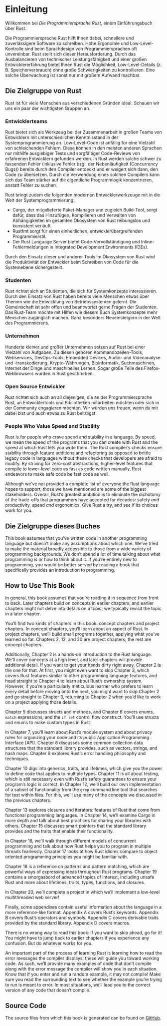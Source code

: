 # Einleitung

Willkommen bei *Die Programmiersprache Rust*, einem Einführungsbuch über Rust.

Die Programmiersprache Rust hilft Ihnen dabei, schnellere und zuverlässigere Software zu schreiben. Hohe Ergonomie und Low-Level-Kontrolle sind beim Sprachdesign von Programmiersprachen oft unvereinbar. Rust stellt sich dieser Herausforderung. Durch das Ausbalancieren von technischer Leistungsfähigkeit und einer großen Entwicklererfahrung bietet Ihnen Rust die Möglichkeit, Low-Level-Details (z. B. Speicherverbrauch) ohne große Schwierigkeiten zu kontrollieren. Eine solche Überwachung ist sonst nur mit großem Aufwand machbar.

## Die Zielgruppe von Rust

Rust ist für viele Menschen aus verschiedenen Gründen ideal. Schauen wir uns ein paar der wichtigsten Gruppen an.

### Entwicklerteams

Rust bietet sich als Werkzeug bei der Zusammenarbeit in großen Teams von Entwicklern mit unterschiedlichen Kenntnisstand in der Systemprogrammierung an. Low-Level-Code ist anfällig für eine Vielzahl von schleichenden Fehlern. Diese können in den meisten anderen Sprachen nur mithilfe ausgiebiger Tests und sorgfältiger Code-Reviews von erfahrenen Entwicklern gefunden werden. In Rust werden solche schwer zu fassenden Fehler (inklusive Fehler bzgl. der Nebenläufigkeit (Concurrency Bugs)) bereits durch den Compiler entdeckt und er weigert sich dann, den Code zu übersetzen. Durch die Verwendung eines solchen Compilers kann sich das Team stärker auf die eigentliche Programmlogik konzentrieren, anstatt Fehler zu suchen.

Rust bringt zudem die folgenden modernen Entwicklerwerkzeuge mit in die Welt der Systemprogrammierung:

* Cargo, der mitgelieferte Paket-Manager und zugleich Build-Tool,
  sorgt dafür, dass das Hinzufügen, Kompilieren und Verwalten von
  Abhängigkeiten im gesamten Ökosystem von Rust reibungslos und
  konsistent verläuft.
* Rustfmt sorgt für einen einheitlichen, entwicklerübergreifenden Programmierstil.
* Der Rust Language Server bietet Code-Vervollständigung und Inline-Fehlermeldungen
  in Integrated Development Environments (IDEs).

Durch den Einsatz dieser und anderer Tools im Ökosystem von Rust wird die
Produktivität der Entwickler beim Schreiben von Code für die Systemebene
sichergestellt.

### Studenten

Rust richtet sich an Studenten, die sich für Systemkonzepte interessieren.
Durch den Einsatz von Rust haben bereits viele Menschen etwas über Themen
wie die Entwicklung von Betriebssystemen gelernt. Die Gemeinschaft ist sehr
offen und beantwortet gerne Fragen der Studenten. Das Rust-Team möchte mit
Hilfen wie diesem Buch Systemkonzepte mehr Menschen zugänglich machen.
Ganz besonders Neueinsteigern in der Welt des Programmierens.

### Unternehmen

Hunderte kleiner und großer Unternehmen setzen auf Rust bei einer Vielzahl
von Aufgaben. Zu diesen gehören Kommandozeilen-Tools, Webservices, DevOps-Tools,
Embedded Devices, Audio- und Videoanalyse und -transkodierung, Krypto-Währungen,
Bioinformatik, Suchmaschinen, Internet der Dinge und maschinelles Lernen. Sogar
große Teile des Firefox-Webbrowsers wurden in Rust geschrieben.

### Open Source Entwickler

Rust richtet sich auch an all diejenigen, die an der Programmiersprache Rust,
an Entwicklertools und Bibliotheken mitarbeiten möchten oder sich in der
Community engagieren möchten. Wir würden uns freuen, wenn du mit dabei bist
und auch etwas zu Rust beiträgst.

### People Who Value Speed and Stability

Rust is for people who crave speed and stability in a language. By speed, we
mean the speed of the programs that you can create with Rust and the speed at
which Rust lets you write them. The Rust compiler’s checks ensure stability
through feature additions and refactoring as opposed to brittle legacy code in
languages without these checks that developers are afraid to modify. By
striving for zero-cost abstractions, higher-level features that compile to
lower-level code as fast as code written manually, Rust endeavors to make safe
code be fast code as well.

Although we’ve not provided a complete list of everyone the Rust language hopes
to support, those we have mentioned are some of the biggest stakeholders.
Overall, Rust’s greatest ambition is to eliminate the dichotomy of the
trade-offs that programmers have accepted for decades: safety *and*
productivity, speed *and* ergonomics. Give Rust a try, and see if its choices
work for you.

## Die Zielgruppe dieses Buches

This book assumes that you’ve written code in another programming language but
doesn’t make any assumptions about which one. We’ve tried to make the material
broadly accessible to those from a wide variety of programming backgrounds. We
don’t spend a lot of time talking about what programming *is* or how to think
about it. If you’re entirely new to programming, you would be better served by
reading a book that specifically provides an introduction to programming.

## How to Use This Book

In general, this book assumes that you’re reading it in sequence from front to
back. Later chapters build on concepts in earlier chapters, and earlier
chapters might not delve into details on a topic; we typically revisit the
topic in a later chapter.

You’ll find two kinds of chapters in this book: concept chapters and project
chapters. In concept chapters, you’ll learn about an aspect of Rust. In project
chapters, we’ll build small programs together, applying what you’ve learned so
far. Chapters 2, 12, and 20 are project chapters; the rest are concept chapters.

Additionally, Chapter 2 is a hands-on introduction to the Rust language. We’ll
cover concepts at a high level, and later chapters will provide additional
detail. If you want to get your hands dirty right away, Chapter 2 is the one
for that. At first, you might even want to skip Chapter 3, which covers Rust
features similar to other programming language features, and head straight to
Chapter 4 to learn about Rust’s ownership system. However, if you’re a
particularly meticulous learner who prefers to learn every detail before moving
onto the next, you might want to skip Chapter 2 and go straight to Chapter 3,
returning to Chapter 2 when you’d like to work on a project applying those
details.

Chapter 5 discusses structs and methods, and Chapter 6 covers enums, `match`
expressions, and the `if let` control flow construct. You’ll use structs and
enums to make custom types in Rust.

In Chapter 7, you’ll learn about Rust’s module system and about privacy rules
for organizing your code and its public Application Programming Interface
(API). Chapter 8 discusses some common collection data structures that the
standard library provides, such as vectors, strings, and hash maps. Chapter 9
explores Rust’s error handling philosophy and techniques.

Chapter 10 digs into generics, traits, and lifetimes, which give you the power
to define code that applies to multiple types. Chapter 11 is all about testing,
which is still necessary even with Rust’s safety guarantees to ensure your
program’s logic is correct. In Chapter 12, we’ll build our own implementation
of a subset of functionality from the `grep` command line tool that searches
for text within files. For this, we’ll use many of the concepts we discussed in
the previous chapters.

Chapter 13 explores closures and iterators: features of Rust that come from
functional programming languages. In Chapter 14, we’ll examine Cargo in more
depth and talk about best practices for sharing your libraries with others.
Chapter 15 discusses smart pointers that the standard library provides and the
traits that enable their functionality.

In Chapter 16, we’ll walk through different models of concurrent programming
and talk about how Rust helps you to program in multiple threads fearlessly.
Chapter 17 looks at how Rust idioms compare to object oriented programming
principles you might be familiar with.

Chapter 18 is a reference on patterns and pattern matching, which are powerful
ways of expressing ideas throughout Rust programs. Chapter 19 contains a
smorgasbord of advanced topics of interest, including unsafe Rust and more
about lifetimes, traits, types, functions, and closures.

In Chapter 20, we’ll complete a project in which we’ll implement a low-level
multithreaded web server!

Finally, some appendixes contain useful information about the language in a
more reference-like format. Appendix A covers Rust’s keywords. Appendix B
covers Rust’s operators and symbols. Appendix C covers derivable traits
provided by the standard library. Appendix D covers macros.

There is no wrong way to read this book: if you want to skip ahead, go for it!
You might have to jump back to earlier chapters if you experience any
confusion. But do whatever works for you.

An important part of the process of learning Rust is learning how to read the
error messages the compiler displays: these will guide you toward working code.
As such, we’ll provide many examples of code that don’t compile along with the
error message the compiler will show you in each situation. Know that if you
enter and run a random example, it may not compile! Make sure you read the
surrounding text to see whether the example you’re trying to run is meant to
error. In most situations, we’ll lead you to the correct version of any code
that doesn’t compile.

## Source Code

The source files from which this book is generated can be found on
[GitHub][book].

[book]: https://github.com/rust-lang/book/tree/master/second-edition/src
